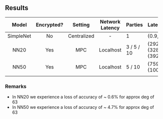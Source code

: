 ## Results
|   Model   	| Encrypted? 	|   Setting   	| Network Latency 	| Parties    	| Latency(s),Batch                  	 | Thput(im/s),Batch,Parties 	             |
|:---------:	|:----------:	|:-----------:	|:---------------:	|------------	|-------------------------------------|-----------------------------------------|
| SimpleNet 	|     No     	| Centralized 	|        -        	| 1          	| {0.9,5}                        	    | {48.65,163}        	                    |
|    NN20   	|     Yes    	|     MPC     	|    Localhost    	| 3 / 5 / 10 	| {292,146} / {328,146} / {392,146} 	 | {0.85,292,3} / {0.8,292,5} / {        	 |
|    NN50   	|     Yes    	|     MPC     	|    Localhost    	| 5 / 10     	| {759,146}, {1007,146}             	 | {0.19,146}        	                     |
|           	|            	|             	|                 	|            	| 	                                   | 	                                       |
### Remarks
- In NN20 we experience a loss of accuracy of ~ 0.6% for approx deg of 63
- In NN50 we experience a loss of accuracy of ~ 4.7% for approx deg of 63